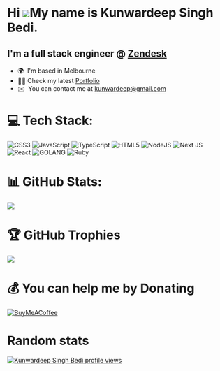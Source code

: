 Hi ![](https://user-images.githubusercontent.com/18350557/176309783-0785949b-9127-417c-8b55-ab5a4333674e.gif)My name is Kunwardeep Singh Bedi.
======================================================================================================================================

I'm a full stack engineer @ [Zendesk](https://www.zendesk.com/au/)
-------------------------

- 🌍  I'm based in Melbourne
- 👨‍💻 Check my latest  [Portfolio](https://kunwardeep.com/)
- ✉️  You can contact me at [kunwardeep@gmail.com](mailto:kunwardeep@gmail.com)


# 💻 Tech Stack:
![CSS3](https://img.shields.io/badge/css3-%231572B6.svg?style=for-the-badge&logo=css3&logoColor=white) ![JavaScript](https://img.shields.io/badge/javascript-%23323330.svg?style=for-the-badge&logo=javascript&logoColor=%23F7DF1E) ![TypeScript](https://img.shields.io/badge/typescript-%23007ACC.svg?style=for-the-badge&logo=typescript&logoColor=white) ![HTML5](https://img.shields.io/badge/html5-%23E34F26.svg?style=for-the-badge&logo=html5&logoColor=white) ![NodeJS](https://img.shields.io/badge/node.js-6DA55F?style=for-the-badge&logo=node.js&logoColor=white) ![Next JS](https://img.shields.io/badge/Next-black?style=for-the-badge&logo=next.js&logoColor=white) ![React](https://img.shields.io/badge/react-%2320232a.svg?style=for-the-badge&logo=react&logoColor=%2361DAFB) ![GOLANG](https://img.shields.io/badge/golang-%23F24E1E.svg?style=for-the-badge&logo=go&logoColor=white) ![Ruby](https://img.shields.io/badge/Ruby-%23593d88.svg?style=for-the-badge&logo=ruby&logoColor=white)

# 📊 GitHub Stats:
<!-- ![](https://github-readme-stats.vercel.app/api?username=KUNWARDEEP&theme=default&hide_border=false&include_all_commits=true&count_private=true)<br/>
![](https://github-readme-streak-stats.herokuapp.com/?user=KUNWARDEEP&theme=default&hide_border=false)<br/> -->
![](https://github-readme-stats.vercel.app/api/top-langs/?username=KUNWARDEEP&theme=default&hide_border=false&include_all_commits=true&count_private=true&layout=compact)

# 🏆 GitHub Trophies
![](https://github-profile-trophy.vercel.app/?username=KUNWARDEEP&theme=&column=5&margin-w=15&margin-h=15)


# 💰 You can help me by Donating
[![BuyMeACoffee](https://img.shields.io/badge/Buy%20Me%20a%20Coffee-ffdd00?style=for-the-badge&logo=buy-me-a-coffee&logoColor=black)](https://buymeacoffee.com/kunwardeep)

# Random stats
[![Kunwardeep Singh Bedi profile views](https://u8views.com/api/v1/github/profiles/13211086/views/day-week-month-total-count.svg)](https://u8views.com/github/kunwardeep)
